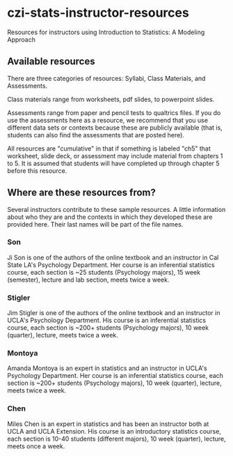 # czi-stats-instructor-resources
Resources for instructors using Introduction to Statistics: A Modeling Approach

## Available resources

There are three categories of resources: Syllabi, Class Materials, and Assessments. 

Class materials range from worksheets, pdf slides, to powerpoint slides. 

Assessments range from paper and pencil tests to qualtrics files. If you do use the assessments here as a resource, we recommend that you use different data sets or contexts because these are publicly available (that is, students can also find the assessments that are posted here).

All resources are "cumulative" in that if something is labeled "ch5" that worksheet, slide deck, or assessment may include material from chapters 1 to 5. It is assumed that students will have completed up through chapter 5 before this resource. 

## Where are these resources from?
Several instructors contribute to these sample resources. A little information about who they are and the contexts in which they developed these are provided here. Their last names will be part of the file names. 

### Son
Ji Son is one of the authors of the online textbook and an instructor in Cal State LA's Psychology Department. Her course is an inferential statistics course, each section is ~25 students (Psychology majors), 15 week (semester), lecture and lab section, meets twice a week.

### Stigler
Jim Stigler is one of the authors of the online textbook and an instructor in UCLA's Psychology Department. His course is an inferential statistics course, each section is ~200+ students (Psychology majors), 10 week (quarter), lecture, meets twice a week.

### Montoya
Amanda Montoya is an expert in statistics and an instructor in UCLA's Psychology Department. Her course is an inferential statistics course, each section is ~200+ students (Psychology majors), 10 week (quarter), lecture, meets twice a week.

### Chen
Miles Chen is an expert in statistics and has been an instructor both at UCLA and UCLA Extension. His course is an introductory statistics course, each section is 10-40 students (different majors), 10 week (quarter), lecture, meets once a week.